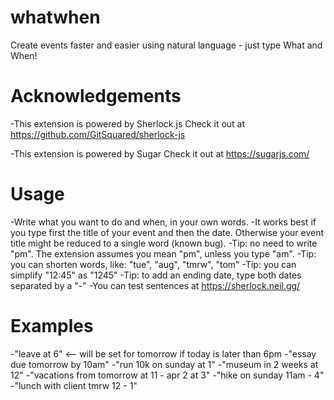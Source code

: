 # whatwhen

Create events faster and easier using natural language - just type What and When!

# Acknowledgements

-This extension is powered by Sherlock.js
Check it out at https://github.com/GitSquared/sherlock-js

-This extension is powered by Sugar
Check it out at https://sugarjs.com/

# Usage

-Write what you want to do and when, in your own words.
-It works best if you type first the title of your event and then the date.
Otherwise your event title might be reduced to a single word (known bug).
-Tip: no need to write "pm". The extension assumes you mean "pm", unless you type "am".
-Tip: you can shorten words, like: "tue", "aug", "tmrw", "tom"
-Tip: you can simplify "12:45" as "1245"
-Tip: to add an ending date, type both dates separated by a "-"
-You can test sentences at https://sherlock.neil.gg/

# Examples

-"leave at 6" <-- will be set for tomorrow if today is later than 6pm
-"essay due tomorrow by 10am"
-"run 10k on sunday at 1"
-"museum in 2 weeks at 12"
-"vacations from tomorrow at 11 - apr 2 at 3"
-"hike on sunday 11am - 4"
-"lunch with client tmrw 12 - 1"
